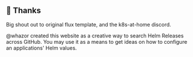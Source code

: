 ## 🤝 Thanks

Big shout out to original flux template, and the k8s-at-home discord.

@whazor created this website as a creative way to search Helm Releases across GitHub. You may use it as a means to get ideas on how to configure an applications' Helm values.
